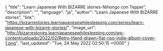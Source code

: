 {
    "title": "Learn Japanese With BIZARRE stories-Nihongo con Teppei",
    "description": "",
    "language": "ja",
    "author": "Learn Japanese With BIZARRE stories",
    "link": "https://bizarrestories.learnjapanesewhilesleeping.com/series/learn-japanese-with-bizarre-stories/",
    "image_url": "http://bizarrestories.learnjapanesewhilesleeping.com/wp-content/uploads/2022/02/Retro-Hand-drawn-flat-riso-indie-album-cover-1.png",
    "last_updated": "Tue, 24 May 2022 02:50:15 +0000"
}